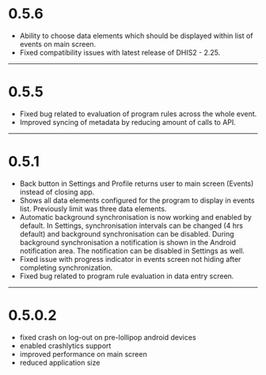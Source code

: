 # 0.5.6

 - Ability to choose data elements which should be displayed within
 list of events on main screen.
 - Fixed compatibility issues with latest release of DHIS2 - 2.25.

----

# 0.5.5

 - Fixed bug related to evaluation of program rules across the whole event.
 - Improved syncing of metadata by reducing amount of calls to API.

----

# 0.5.1

 - Back button in Settings and Profile returns user to main screen (Events) instead of closing app.
 - Shows all data elements configured for the program to display in events list. Previously
 limit was three data elements.
 - Automatic background synchronisation is now working and enabled by default. In Settings,
 synchronisation intervals can be changed (4 hrs default) and background synchronisation can be
 disabled. During background synchronisation a notification is shown in the Android notification
 area. The notification can be disabled in Settings as well.
 - Fixed issue with progress indicator in events screen not hiding after completing synchronization.
 - Fixed bug related to program rule evaluation in data entry screen.

----

# 0.5.0.2

 - fixed crash on log-out on pre-lollipop android devices
 - enabled crashlytics support
 - improved performance on main screen
 - reduced application size
